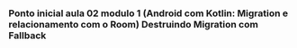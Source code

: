 ### Ponto inicial aula 02 modulo 1 (Android com Kotlin: Migration e relacionamento com o Room) Destruindo Migration com Fallback